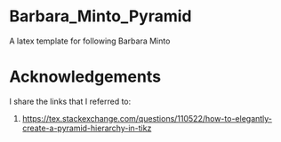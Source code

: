 # Barbara_Minto_Pyramid
A latex template for following Barbara Minto

# Acknowledgements
I share the links that I referred to:

 1. https://tex.stackexchange.com/questions/110522/how-to-elegantly-create-a-pyramid-hierarchy-in-tikz
 
